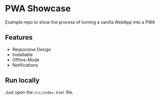 # PWA Showcase

Example repo to show the process of turning a vanilla WebApp into a PWA

## Features

- Responsive Design
- Installable
- Offline-Mode
- Notifications

## Run locally

Just open the `src/index.html` file.
